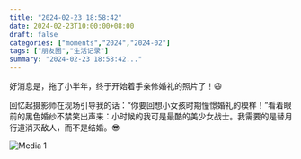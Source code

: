```yaml
---
title: "2024-02-23 18:58:42"
date: 2024-02-23T10:00:00+08:00
draft: false
categories: ["moments","2024","2024-02"]
tags: ["朋友圈","生活记录"]
summary: "2024-02-23 18:58:42..."
---
```


好消息是，拖了小半年，终于开始着手亲修婚礼的照片了！😃 

回忆起摄影师在现场引导我的话：“你要回想小女孩时期憧憬婚礼的模样！”
​看着眼前的黑色婚纱不禁笑出声来：小时候的我可是最酷的美少女战士。我需要的是替月行道消灭敌人，而不是结婚。😎

![Media 1](/Moments/photos/2024-02-23/202402231858420.jpg)

